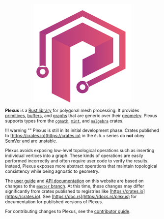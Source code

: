 <div align="center">
    <img alt="Plexus" src="img/plexus.svg" width="320"/>
</div>

**Plexus** is a [Rust library](https://crates.io/crates/plexus) for polygonal
mesh processing. It provides [primitives](user-guide/primitives),
[buffers](user-guide/buffers), and [graphs](user-guide/graphs) that are generic
over their [geometry](user-guide/geometry). Plexus supports types from the
[`cgmath`](https://crates.io/crates/cgmath),
[`mint`](https://crates.io/crates/mint), and
[`nalgebra`](https://crates.io/crates/nalgebra) crates.

!!! warning ""
    Plexus is still in its initial development phase. Crates published to
    [https://crates.io](https://crates.io) in the `0.0.x` series do **not** obey
    [SemVer](https://doc.rust-lang.org/cargo/reference/specifying-dependencies.html)
    and are unstable.

Plexus avoids exposing low-level topological operations such as inserting
individual vertices into a graph. These kinds of operations are easily performed
incorrectly and often require user code to verify the results. Instead, Plexus
exposes more abstract operations that maintain topological consistency while
being agnostic to geometry.

The [user guide](user-guide/getting-started.md) and [API
documentation](rustdoc/plexus/index.html) on this website are based on changes
to the [`master` branch](https://github.com/olson-sean-k/plexus). At this time,
these changes may differ significantly from crates published to registries like
[https://crates.io](https://crates.io). See
[https://doc.rs](https://docs.rs/plexus) for documentation for published
versions of Plexus.

For contributing changes to Plexus, see the [contributor
guide](contributor-guide/getting-started.md).
